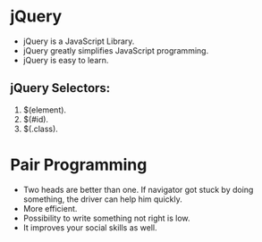 # jQuery

- jQuery is a JavaScript Library.
- jQuery greatly simplifies JavaScript programming.
- jQuery is easy to learn.

## jQuery Selectors:
1. $(element).
2. $(#id).
3. $(.class).

# Pair Programming

- Two heads are better than one. If navigator got stuck by doing something, the driver can help him quickly.
- More efficient.
- Possibility to write something not right is low.
- It improves your social skills as well.
